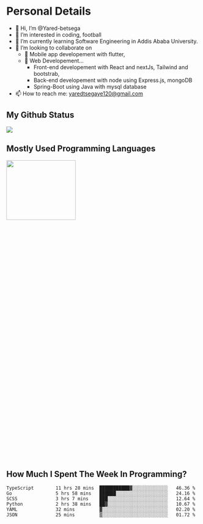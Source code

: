 <h1>Personal Details</h1>

- 👋 Hi, I’m @Yared-betsega
- 👀 I’m interested in coding, football
- 🌱 I’m currently learning Software Engineering in Addis Ababa University.
- 💞️ I’m looking to collaborate on
  - 💞️ Mobile app developement with flutter, 
  - 💞️ Web Developement...
    - Front-end developement with React and nextJs, Tailwind and bootstrab, 
    - Back-end developement with node using Express.js, mongoDB
    - Spring-Boot using Java with mysql database
- 📫 How to reach me: yaredtsegaye120@gmail.com

<h2>My Github Status</h2>
<img src = "https://github-readme-stats.vercel.app/api?username=Yared-betsega&&show_icons=true&title_color=ffffff&icon_color=bb2acf&text_color=daf7dc&bg_color=151515"/>

<h2>Mostly Used Programming Languages</h2>
<img  src="https://wakatime.com/share/@yared/2ea83f02-29da-45b1-ac83-e77e61ce9fc0.svg" width = "60%" height = "20%"/>



<h2>How Much I Spent The Week In Programming?</h2>
<!--START_SECTION:waka-->

```text
TypeScript        11 hrs 28 mins  ███████████▓░░░░░░░░░░░░░   46.36 %
Go                5 hrs 58 mins   ██████░░░░░░░░░░░░░░░░░░░   24.16 %
SCSS              3 hrs 7 mins    ███░░░░░░░░░░░░░░░░░░░░░░   12.64 %
Python            2 hrs 38 mins   ██▓░░░░░░░░░░░░░░░░░░░░░░   10.67 %
YAML              32 mins         ▓░░░░░░░░░░░░░░░░░░░░░░░░   02.20 %
JSON              25 mins         ▒░░░░░░░░░░░░░░░░░░░░░░░░   01.72 %
```

<!--END_SECTION:waka-->


